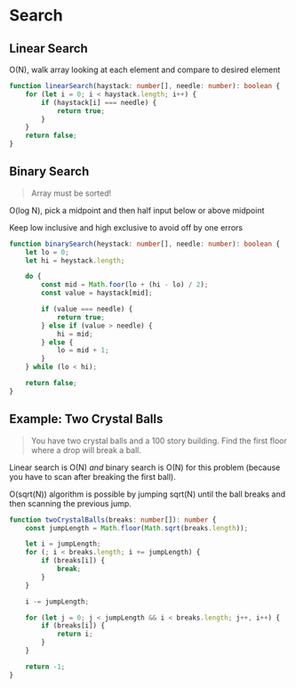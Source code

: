 # Search

## Linear Search

O(N), walk array looking at each element and compare to desired element

```ts
function linearSearch(haystack: number[], needle: number): boolean {
	for (let i = 0; i < haystack.length; i++) {
		if (haystack[i] === needle) {
			return true;
		}
	}
	return false;
}
```

## Binary Search

> Array must be sorted!

O(log N), pick a midpoint and then half input below or above midpoint

Keep low inclusive and high exclusive to avoid off by one errors

```ts
function binarySearch(heystack: number[], needle: number): boolean {
	let lo = 0;
	let hi = heystack.length;

	do {
		const mid = Math.foor(lo + (hi - lo) / 2);
		const value = haystack[mid];

		if (value === needle) {
			return true;
		} else if (value > needle) {
			hi = mid;
		} else {
			lo = mid + 1;
		}
	} while (lo < hi);

	return false;
}
```

## Example: Two Crystal Balls

> You have two crystal balls and a 100 story building. Find the first floor where a drop will break a ball.

Linear search is O(N) _and_ binary search is O(N) for this problem (because you have to scan after breaking the first ball).

O(sqrt(N)) algorithm is possible by jumping sqrt(N) until the ball breaks and then scanning the previous jump.

```ts
function twoCrystalBalls(breaks: number[]): number {
	const jumpLength = Math.floor(Math.sqrt(breaks.length));

	let i = jumpLength;
	for (; i < breaks.length; i += jumpLength) {
		if (breaks[i]) {
			break;
		}
	}

	i -= jumpLength;

	for (let j = 0; j < jumpLength && i < breaks.length; j++, i++) {
		if (breaks[i]) {
			return i;
		}
	}

	return -1;
}
```

